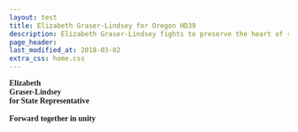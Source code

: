 ```yaml
---
layout: test
title: Elizabeth Graser-Lindsey for Oregon HD39
description: Elizabeth Graser-Lindsey fights to preserve the heart of rural Oregon
page_header: 
last_modified_at: 2018-03-02
extra_css: home.css
---
```


    
<div style="font-family: Verdana; font-weight: bold;	font-style: normal; font-variant: normal; text-shadow: 0px 0px 30px rgb(255, 255, 255, 1.0); ">
    <span class="red" id="cn">Elizabeth</span><br />
    <span class="blue" id="sn">Graser-Lindsey</span><br />
    <span class="" id="pos">for State Rep<span class="small-hide">resentative</span></span><br /><br />
    <span id="tag" class="small-hide">Forward together in unity</span>
</div>
